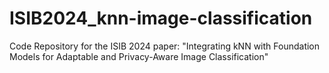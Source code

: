 # ISIB2024_knn-image-classification
Code Repository for the ISIB 2024 paper: "Integrating kNN with Foundation Models for Adaptable and Privacy-Aware Image Classification"
